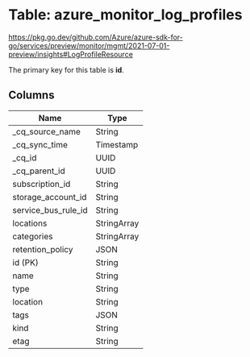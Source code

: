 # Table: azure_monitor_log_profiles

https://pkg.go.dev/github.com/Azure/azure-sdk-for-go/services/preview/monitor/mgmt/2021-07-01-preview/insights#LogProfileResource

The primary key for this table is **id**.



## Columns
| Name          | Type          |
| ------------- | ------------- |
|_cq_source_name|String|
|_cq_sync_time|Timestamp|
|_cq_id|UUID|
|_cq_parent_id|UUID|
|subscription_id|String|
|storage_account_id|String|
|service_bus_rule_id|String|
|locations|StringArray|
|categories|StringArray|
|retention_policy|JSON|
|id (PK)|String|
|name|String|
|type|String|
|location|String|
|tags|JSON|
|kind|String|
|etag|String|